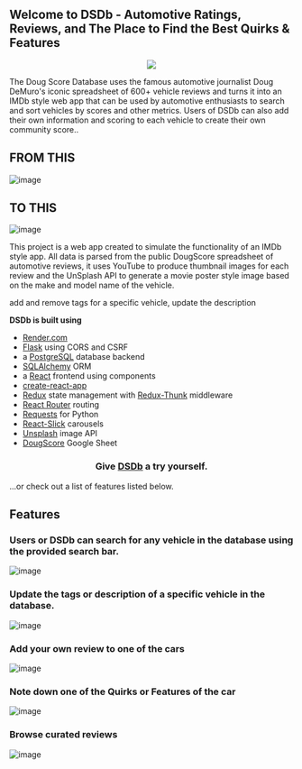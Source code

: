 ## Welcome to DSDb - Automotive Ratings, Reviews, and The Place to Find the Best Quirks & Features

<p align="center">
  <img src="https://github-production-user-asset-6210df.s3.amazonaws.com/52519668/273324885-1a8c55f3-b5e4-44e8-a92d-a6a610fc027b.svg" />
</p>

The Doug Score Database uses the famous automotive journalist Doug DeMuro's iconic spreadsheet of 600+ vehicle reviews and turns it into an IMDb style web app that can be used by automotive enthusiasts to search and sort vehicles by scores and other metrics. Users of DSDb can also add their own information and scoring to each vehicle to create their own community score..

## FROM THIS
![image](https://github.com/akatheduelist/DSDb/assets/52519668/61799375-7e2a-4396-ab5a-db8629e6cdf0)

## TO THIS
![image](https://github.com/akatheduelist/DSDb/assets/52519668/eb282b8a-a4d1-44d9-a813-fb7fa196ad1d)


This project is a web app created to simulate the functionality of an IMDb style app. All data is parsed from the public DougScore spreadsheet of automotive reviews, it uses YouTube to produce thumbnail images for each review and the UnSplash API to generate a movie poster style image based on the make and model name of the vehicle.

add and remove tags for a specific vehicle, update the description

**DSDb is built using**
- <a href="https://render.com/">Render.com</a>
- <a href="https://flask.palletsprojects.com/en/3.0.x/">Flask</a> using CORS and CSRF
- a <a href="https://www.postgresql.org/">PostgreSQL</a> database backend
- <a href="https://www.sqlalchemy.org">SQLAlchemy</a> ORM
- a <a href="https://react.dev/">React</a> frontend using components
- <a href="https://create-react-app.dev/">create-react-app</a>
- <a href="https://react-redux.js.org/">Redux</a> state management with <a href="https://github.com/reduxjs/redux-thunk">Redux-Thunk</a> middleware
- <a href="https://reactrouter.com/en/main">React Router</a> routing
- <a href="https://requests.readthedocs.io">Requests</a> for Python
- <a href="https://react-slick.neostack.com">React-Slick</a> carousels
- <a href="https://unsplash.com/developers">Unsplash</a> image API
- <a href="https://docs.google.com/spreadsheets/d/1HcFstlJdQMlMEWhbdKXZWdAzR5RFMtj3kywLQcgkGPw/edit#gid=0">DougScore</a> Google Sheet

<h3 align="center">
Give <a href="https://dsdb.onrender.com">DSDb</a> a try yourself.
</h3>

...or check out a list of features listed below.

## Features

### Users or DSDb can search for any vehicle in the database using the provided search bar.
![image](https://github.com/akatheduelist/DSDb/assets/52519668/1e41b796-8370-4e70-b99c-6cf7eefa46b3)

### Update the tags or description of a specific vehicle in the database.
![image](https://github.com/akatheduelist/DSDb/assets/52519668/17660abc-ec80-4fd2-9424-66693065d33a)

### Add your own review to one of the cars
![image](https://github.com/akatheduelist/DSDb/assets/52519668/2c7242cb-370e-4555-b4c5-4b86f6d9f9bc)

### Note down one of the Quirks or Features of the car
![image](https://github.com/akatheduelist/DSDb/assets/52519668/3ad00661-a267-47cf-b567-d9fad8fe2e21)

### Browse curated reviews
![image](https://github.com/akatheduelist/DSDb/assets/52519668/d91d2bd3-b374-40e6-a03d-ee585a94b154)




